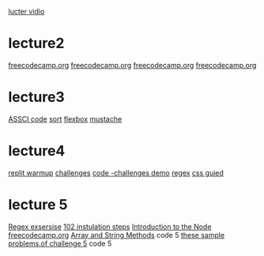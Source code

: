 

[lucter vidio](https://www.youtube.com/playlist?list=PLVngfM2hsbi-L6G8qlWd8RyRbuTamHt3k)




# **lecture2**
[freecodecamp.org](https://www.freecodecamp.org/learn/javascript-algorithms-and-data-structures/#regular-expressions)
[freecodecamp.org](https://www.freecodecamp.org/learn/javascript-algorithms-and-data-structures/#regular-expressions)
[freecodecamp.org](https://www.freecodecamp.org/learn/javascript-algorithms-and-data-structures/#regular-expressions)
[freecodecamp.org](https://www.freecodecamp.org/learn/javascript-algorithms-and-data-structures/#regular-expressions)




# **lecture3**
[ASSCI code](https://www.cs.cmu.edu/~pattis/15-1XX/common/handouts/ascii.html)
[sort](https://developer.mozilla.org/en-US/docs/Web/JavaScript/Reference/Global_Objects/Array/sort)
[flexbox](https://css-tricks.com/snippets/css/a-guide-to-flexbox/)
[mustache](https://github.com/janl/mustache.js)




# **lecture4**
[replit warmup](https://replit.com/@thamudi/DependableAdmiredLevel#index.html)
[challenges](https://codefellows.github.io/code-301-guide/curriculum/class-04/challenges/)
[code -challenges demo](https://codefellows.github.io/code-301-guide/curriculum/class-04/challenges/DEMO.html)
[regex](https://regex101.com/r/6Ttzcv/1/)
[css guied](https://css-tricks.com/snippets/css/complete-guide-grid/)





# **lecture 5**
[Regex exsersise](https://www.freecodecamp.org/learn/javascript-algorithms-and-data-structures/#regular-expressions)
[102 instulation steps](https://codefellows.github.io/setup-guide/windows/)
[Introduction to the Node](https://www.sitepoint.com/an-introduction-to-node-js/)
[freecodecamp.org](https://www.freecodecamp.org/learn/javascript-algorithms-and-data-structures/#regular-expressions)
[Array and String Methods](https://codefellows.github.io/code-301-guide/curriculum/class-05/challenges/) code 5
[these sample problems.of challenge 5](https://codefellows.github.io/code-301-guide/curriculum/class-05/challenges/DEMO.html) code 5

